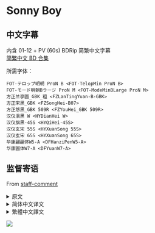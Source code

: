 # Sonny Boy

## 中文字幕

内含 01-12 + PV (60s) BDRip 简繁中文字幕  
[简繁中文 BD 合集](https://github.com/Nekomoekissaten-SUB/Nekomoekissaten-MIR-Subs/releases/download/subtitle_pkg/Sonny-Boy_BD_zho.7z)

所需字体：
```
FOT-テロップ明朝 ProN B <FOT-TelopMin ProN B>
FOT-モード明朝Bラージ ProN M <FOT-ModeMinBLarge ProN M>
方正兰亭圆_GBK_粗 <FZLanTingYuan-B-GBK>
方正宋黑_GBK <FZSongHei-B07>
方正悠黑_GBK 509R <FZYouHei_GBK 509R>
汉仪滇黑 W <HYDianHei W>
汉仪旗黑-45S <HYQiHei-45S>
汉仪玄宋 55S <HYXuanSong 55S>
汉仪玄宋 65S <HYXuanSong 65S>
华康翩翩体W5-A <DFHanziPenW5-A>
华康圆体W7-A <DFYuanW7-A>
```

## 监督寄语

From [staff-comment](https://anime.shochiku.co.jp/sonny-boy/staff.html)

<details>
<summary>原文</summary>

自分にとって「Sonny Boy」は、好きなものを詰め込んで、全て出しきった私小説的な作品になりました。ストーリーも映像も思うようにわがままに作らせてもらえて、こんな事はもう最初で最後だなと思います。その分、普通ではないある種ユニークな映像作品になっているはずです。

キャラクター原案は、いちファンとしてずっと見てきた江口さんにお願いできて、主題歌もずっと聞いてきた銀杏BOYZの峯田さんにやっていただけて、ただただ嬉しかったです。江口さんの描くヒロインに恋して、峯田さんの主題歌を聞いた時はすべてを許された気持ちになりました。オリジナルアニメで全く未知なものだと思いますが、ビジュアルにビビビと来た方は、アニメファンはもちろん、江口さんや銀杏BOYZファンの方々にも是非見ていただきたいです。

制作現場も勢いのあるスタッフが揃っていて、熱のこもった映像が出来上がっています。色々と振り切っているが故に、説明が少なく余白の多い内容になっていますが、どう解釈してもらっても大丈夫な作品です。自由に受け取ってもらえたらと思います。

皆さんそれぞれ、キャラクターたち彼らの行く末の中で何かを感じてもらえたら、その何かが見終わったあとに一つでも心に残っていてくれたら嬉しいです。

</details>

<details>
<summary>简体中文译文</summary>

对我来说《Sonny Boy》算是一部集合了我所喜爱的事物的作品，也是一部我用尽了全力的类似于私小说的作品。故事和画面都可以说是做到了随心所欲，我想这可能是我第一次也是最后一次有机会这样做。相应地，从某种意义上讲这应当是一部并不普通的影视作品。
角色原案有幸请到了江口先生，主题曲也是请到了银杏 BOYZ 的峯田先生，作为这两位的粉丝我十分开心。我很喜欢江口先生描绘的女主角，听到峯田先生创作的主题曲我也仿佛得到了净化。因为是原创动画所以一切都是未知的，对画风来电的动画观众还有江口先生或是银杏 BOYZ 的粉丝请一定要观看。

制作现场也集合了很棒的制作人员，作品中充满了大家的热情。作品省去了很多东西，因而整体说明比较少而留白比较多。这部作品可能会有不少理解方式，请大家自由发挥想象力。

希望大家各自随着角色一同冒险并从中获得些体会，若整部动画能在大家心中留下些什么，那便是最好不过了。

</details>

<details>
<summary>繁體中文譯文</summary>

對我來說《Sonny Boy》算是一部集合了我所喜愛的事物的作品，也是一部我用盡了全力的類似於私小說的作品。故事和畫面都可以說是做到了隨心所欲，我想這可能是我第一次也是最後一次有機會這樣做。相對地，從某種意義上講這應該是一部並不普通的影視作品。

角色原案有幸請到了江口先生，主題曲也是請到了銀杏 BOYZ 的峰田先生，作為這兩位的粉絲我十分開心。我很喜歡江口先生描繪的女主角，聽到峰田先生創作的主題曲我也彷彿得到了淨化。因為是原創動畫所以一切都是未知的，對畫風來電的動畫觀眾還有江口先生或是銀杏 BOYZ 的粉絲請一定要觀看。

製作現場也集合了很棒的製作人員，作品中充滿了大家的熱情。作品省去了很多東西，因而整體說明比較少而留白比較多。這部作品可能會有不少理解方式，請大家自由發揮想像力。

希望大家各自隨著角色一同冒險並從中獲得一些體悟，若整部動畫能在大家心中留下些什麼，那便是最好不過了。

</details>

![](https://nekomoe.pages.dev/images/2021-07/Sonny_Boy-V1.jpg)
